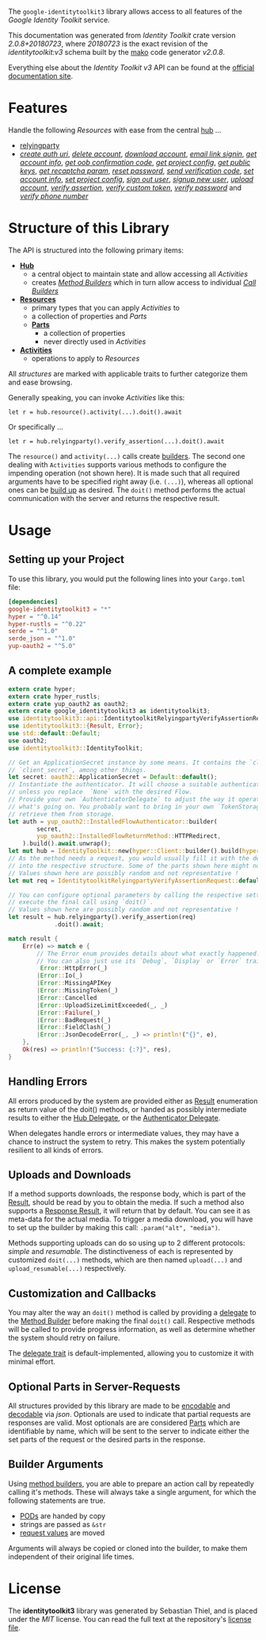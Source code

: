 <!---
DO NOT EDIT !
This file was generated automatically from 'src/mako/api/README.md.mako'
DO NOT EDIT !
-->
The `google-identitytoolkit3` library allows access to all features of the *Google Identity Toolkit* service.

This documentation was generated from *Identity Toolkit* crate version *2.0.8+20180723*, where *20180723* is the exact revision of the *identitytoolkit:v3* schema built by the [mako](http://www.makotemplates.org/) code generator *v2.0.8*.

Everything else about the *Identity Toolkit* *v3* API can be found at the
[official documentation site](https://developers.google.com/identity-toolkit/v3/).
# Features

Handle the following *Resources* with ease from the central [hub](https://docs.rs/google-identitytoolkit3/2.0.8+20180723/google_identitytoolkit3/IdentityToolkit) ... 

* [relyingparty](https://docs.rs/google-identitytoolkit3/2.0.8+20180723/google_identitytoolkit3/api::Relyingparty)
 * [*create auth uri*](https://docs.rs/google-identitytoolkit3/2.0.8+20180723/google_identitytoolkit3/api::RelyingpartyCreateAuthUriCall), [*delete account*](https://docs.rs/google-identitytoolkit3/2.0.8+20180723/google_identitytoolkit3/api::RelyingpartyDeleteAccountCall), [*download account*](https://docs.rs/google-identitytoolkit3/2.0.8+20180723/google_identitytoolkit3/api::RelyingpartyDownloadAccountCall), [*email link signin*](https://docs.rs/google-identitytoolkit3/2.0.8+20180723/google_identitytoolkit3/api::RelyingpartyEmailLinkSigninCall), [*get account info*](https://docs.rs/google-identitytoolkit3/2.0.8+20180723/google_identitytoolkit3/api::RelyingpartyGetAccountInfoCall), [*get oob confirmation code*](https://docs.rs/google-identitytoolkit3/2.0.8+20180723/google_identitytoolkit3/api::RelyingpartyGetOobConfirmationCodeCall), [*get project config*](https://docs.rs/google-identitytoolkit3/2.0.8+20180723/google_identitytoolkit3/api::RelyingpartyGetProjectConfigCall), [*get public keys*](https://docs.rs/google-identitytoolkit3/2.0.8+20180723/google_identitytoolkit3/api::RelyingpartyGetPublicKeyCall), [*get recaptcha param*](https://docs.rs/google-identitytoolkit3/2.0.8+20180723/google_identitytoolkit3/api::RelyingpartyGetRecaptchaParamCall), [*reset password*](https://docs.rs/google-identitytoolkit3/2.0.8+20180723/google_identitytoolkit3/api::RelyingpartyResetPasswordCall), [*send verification code*](https://docs.rs/google-identitytoolkit3/2.0.8+20180723/google_identitytoolkit3/api::RelyingpartySendVerificationCodeCall), [*set account info*](https://docs.rs/google-identitytoolkit3/2.0.8+20180723/google_identitytoolkit3/api::RelyingpartySetAccountInfoCall), [*set project config*](https://docs.rs/google-identitytoolkit3/2.0.8+20180723/google_identitytoolkit3/api::RelyingpartySetProjectConfigCall), [*sign out user*](https://docs.rs/google-identitytoolkit3/2.0.8+20180723/google_identitytoolkit3/api::RelyingpartySignOutUserCall), [*signup new user*](https://docs.rs/google-identitytoolkit3/2.0.8+20180723/google_identitytoolkit3/api::RelyingpartySignupNewUserCall), [*upload account*](https://docs.rs/google-identitytoolkit3/2.0.8+20180723/google_identitytoolkit3/api::RelyingpartyUploadAccountCall), [*verify assertion*](https://docs.rs/google-identitytoolkit3/2.0.8+20180723/google_identitytoolkit3/api::RelyingpartyVerifyAssertionCall), [*verify custom token*](https://docs.rs/google-identitytoolkit3/2.0.8+20180723/google_identitytoolkit3/api::RelyingpartyVerifyCustomTokenCall), [*verify password*](https://docs.rs/google-identitytoolkit3/2.0.8+20180723/google_identitytoolkit3/api::RelyingpartyVerifyPasswordCall) and [*verify phone number*](https://docs.rs/google-identitytoolkit3/2.0.8+20180723/google_identitytoolkit3/api::RelyingpartyVerifyPhoneNumberCall)




# Structure of this Library

The API is structured into the following primary items:

* **[Hub](https://docs.rs/google-identitytoolkit3/2.0.8+20180723/google_identitytoolkit3/IdentityToolkit)**
    * a central object to maintain state and allow accessing all *Activities*
    * creates [*Method Builders*](https://docs.rs/google-identitytoolkit3/2.0.8+20180723/google_identitytoolkit3/client::MethodsBuilder) which in turn
      allow access to individual [*Call Builders*](https://docs.rs/google-identitytoolkit3/2.0.8+20180723/google_identitytoolkit3/client::CallBuilder)
* **[Resources](https://docs.rs/google-identitytoolkit3/2.0.8+20180723/google_identitytoolkit3/client::Resource)**
    * primary types that you can apply *Activities* to
    * a collection of properties and *Parts*
    * **[Parts](https://docs.rs/google-identitytoolkit3/2.0.8+20180723/google_identitytoolkit3/client::Part)**
        * a collection of properties
        * never directly used in *Activities*
* **[Activities](https://docs.rs/google-identitytoolkit3/2.0.8+20180723/google_identitytoolkit3/client::CallBuilder)**
    * operations to apply to *Resources*

All *structures* are marked with applicable traits to further categorize them and ease browsing.

Generally speaking, you can invoke *Activities* like this:

```Rust,ignore
let r = hub.resource().activity(...).doit().await
```

Or specifically ...

```ignore
let r = hub.relyingparty().verify_assertion(...).doit().await
```

The `resource()` and `activity(...)` calls create [builders][builder-pattern]. The second one dealing with `Activities` 
supports various methods to configure the impending operation (not shown here). It is made such that all required arguments have to be 
specified right away (i.e. `(...)`), whereas all optional ones can be [build up][builder-pattern] as desired.
The `doit()` method performs the actual communication with the server and returns the respective result.

# Usage

## Setting up your Project

To use this library, you would put the following lines into your `Cargo.toml` file:

```toml
[dependencies]
google-identitytoolkit3 = "*"
hyper = "^0.14"
hyper-rustls = "^0.22"
serde = "^1.0"
serde_json = "^1.0"
yup-oauth2 = "^5.0"
```

## A complete example

```Rust
extern crate hyper;
extern crate hyper_rustls;
extern crate yup_oauth2 as oauth2;
extern crate google_identitytoolkit3 as identitytoolkit3;
use identitytoolkit3::api::IdentitytoolkitRelyingpartyVerifyAssertionRequest;
use identitytoolkit3::{Result, Error};
use std::default::Default;
use oauth2;
use identitytoolkit3::IdentityToolkit;

// Get an ApplicationSecret instance by some means. It contains the `client_id` and 
// `client_secret`, among other things.
let secret: oauth2::ApplicationSecret = Default::default();
// Instantiate the authenticator. It will choose a suitable authentication flow for you, 
// unless you replace  `None` with the desired Flow.
// Provide your own `AuthenticatorDelegate` to adjust the way it operates and get feedback about 
// what's going on. You probably want to bring in your own `TokenStorage` to persist tokens and
// retrieve them from storage.
let auth = yup_oauth2::InstalledFlowAuthenticator::builder(
        secret,
        yup_oauth2::InstalledFlowReturnMethod::HTTPRedirect,
    ).build().await.unwrap();
let mut hub = IdentityToolkit::new(hyper::Client::builder().build(hyper_rustls::HttpsConnector::with_native_roots()), auth);
// As the method needs a request, you would usually fill it with the desired information
// into the respective structure. Some of the parts shown here might not be applicable !
// Values shown here are possibly random and not representative !
let mut req = IdentitytoolkitRelyingpartyVerifyAssertionRequest::default();

// You can configure optional parameters by calling the respective setters at will, and
// execute the final call using `doit()`.
// Values shown here are possibly random and not representative !
let result = hub.relyingparty().verify_assertion(req)
             .doit().await;

match result {
    Err(e) => match e {
        // The Error enum provides details about what exactly happened.
        // You can also just use its `Debug`, `Display` or `Error` traits
         Error::HttpError(_)
        |Error::Io(_)
        |Error::MissingAPIKey
        |Error::MissingToken(_)
        |Error::Cancelled
        |Error::UploadSizeLimitExceeded(_, _)
        |Error::Failure(_)
        |Error::BadRequest(_)
        |Error::FieldClash(_)
        |Error::JsonDecodeError(_, _) => println!("{}", e),
    },
    Ok(res) => println!("Success: {:?}", res),
}

```
## Handling Errors

All errors produced by the system are provided either as [Result](https://docs.rs/google-identitytoolkit3/2.0.8+20180723/google_identitytoolkit3/client::Result) enumeration as return value of
the doit() methods, or handed as possibly intermediate results to either the 
[Hub Delegate](https://docs.rs/google-identitytoolkit3/2.0.8+20180723/google_identitytoolkit3/client::Delegate), or the [Authenticator Delegate](https://docs.rs/yup-oauth2/*/yup_oauth2/trait.AuthenticatorDelegate.html).

When delegates handle errors or intermediate values, they may have a chance to instruct the system to retry. This 
makes the system potentially resilient to all kinds of errors.

## Uploads and Downloads
If a method supports downloads, the response body, which is part of the [Result](https://docs.rs/google-identitytoolkit3/2.0.8+20180723/google_identitytoolkit3/client::Result), should be
read by you to obtain the media.
If such a method also supports a [Response Result](https://docs.rs/google-identitytoolkit3/2.0.8+20180723/google_identitytoolkit3/client::ResponseResult), it will return that by default.
You can see it as meta-data for the actual media. To trigger a media download, you will have to set up the builder by making
this call: `.param("alt", "media")`.

Methods supporting uploads can do so using up to 2 different protocols: 
*simple* and *resumable*. The distinctiveness of each is represented by customized 
`doit(...)` methods, which are then named `upload(...)` and `upload_resumable(...)` respectively.

## Customization and Callbacks

You may alter the way an `doit()` method is called by providing a [delegate](https://docs.rs/google-identitytoolkit3/2.0.8+20180723/google_identitytoolkit3/client::Delegate) to the 
[Method Builder](https://docs.rs/google-identitytoolkit3/2.0.8+20180723/google_identitytoolkit3/client::CallBuilder) before making the final `doit()` call. 
Respective methods will be called to provide progress information, as well as determine whether the system should 
retry on failure.

The [delegate trait](https://docs.rs/google-identitytoolkit3/2.0.8+20180723/google_identitytoolkit3/client::Delegate) is default-implemented, allowing you to customize it with minimal effort.

## Optional Parts in Server-Requests

All structures provided by this library are made to be [encodable](https://docs.rs/google-identitytoolkit3/2.0.8+20180723/google_identitytoolkit3/client::RequestValue) and 
[decodable](https://docs.rs/google-identitytoolkit3/2.0.8+20180723/google_identitytoolkit3/client::ResponseResult) via *json*. Optionals are used to indicate that partial requests are responses 
are valid.
Most optionals are are considered [Parts](https://docs.rs/google-identitytoolkit3/2.0.8+20180723/google_identitytoolkit3/client::Part) which are identifiable by name, which will be sent to 
the server to indicate either the set parts of the request or the desired parts in the response.

## Builder Arguments

Using [method builders](https://docs.rs/google-identitytoolkit3/2.0.8+20180723/google_identitytoolkit3/client::CallBuilder), you are able to prepare an action call by repeatedly calling it's methods.
These will always take a single argument, for which the following statements are true.

* [PODs][wiki-pod] are handed by copy
* strings are passed as `&str`
* [request values](https://docs.rs/google-identitytoolkit3/2.0.8+20180723/google_identitytoolkit3/client::RequestValue) are moved

Arguments will always be copied or cloned into the builder, to make them independent of their original life times.

[wiki-pod]: http://en.wikipedia.org/wiki/Plain_old_data_structure
[builder-pattern]: http://en.wikipedia.org/wiki/Builder_pattern
[google-go-api]: https://github.com/google/google-api-go-client

# License
The **identitytoolkit3** library was generated by Sebastian Thiel, and is placed 
under the *MIT* license.
You can read the full text at the repository's [license file][repo-license].

[repo-license]: https://github.com/Byron/google-apis-rsblob/main/LICENSE.md
